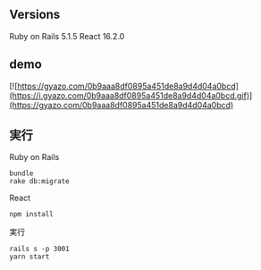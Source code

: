 ## Versions

Ruby on Rails 5.1.5
React 16.2.0

## demo
[![https://gyazo.com/0b9aaa8df0895a451de8a9d4d04a0bcd](https://i.gyazo.com/0b9aaa8df0895a451de8a9d4d04a0bcd.gif)](https://gyazo.com/0b9aaa8df0895a451de8a9d4d04a0bcd)

## 実行

Ruby on Rails
```
bundle 
rake db:migrate
```

React
```
npm install
```

実行
```
rails s -p 3001
yarn start
```




